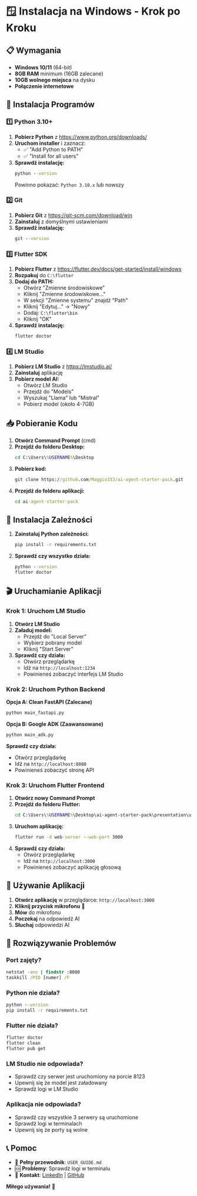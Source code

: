 # 🪟 Instalacja na Windows - Krok po Kroku

## 📋 Wymagania

- **Windows 10/11** (64-bit)
- **8GB RAM** minimum (16GB zalecane)
- **10GB wolnego miejsca** na dysku
- **Połączenie internetowe**

## 🚀 Instalacja Programów

### 1️⃣ Python 3.10+

1. **Pobierz Python** z https://www.python.org/downloads/
2. **Uruchom installer** i zaznacz:
   - ✅ "Add Python to PATH"
   - ✅ "Install for all users"
3. **Sprawdź instalację:**
   ```cmd
   python --version
   ```
   Powinno pokazać: `Python 3.10.x` lub nowszy

### 2️⃣ Git

1. **Pobierz Git** z https://git-scm.com/download/win
2. **Zainstaluj** z domyślnymi ustawieniami
3. **Sprawdź instalację:**
   ```cmd
   git --version
   ```

### 3️⃣ Flutter SDK

1. **Pobierz Flutter** z https://flutter.dev/docs/get-started/install/windows
2. **Rozpakuj** do `C:\flutter`
3. **Dodaj do PATH:**
   - Otwórz "Zmienne środowiskowe"
   - Kliknij "Zmienne środowiskowe..."
   - W sekcji "Zmienne systemu" znajdź "Path"
   - Kliknij "Edytuj..." → "Nowy"
   - Dodaj: `C:\flutter\bin`
   - Kliknij "OK"
4. **Sprawdź instalację:**
   ```cmd
   flutter doctor
   ```

### 4️⃣ LM Studio

1. **Pobierz LM Studio** z https://lmstudio.ai/
2. **Zainstaluj** aplikację
3. **Pobierz model AI:**
   - Otwórz LM Studio
   - Przejdź do "Models"
   - Wyszukaj "Llama" lub "Mistral"
   - Pobierz model (około 4-7GB)

## 📥 Pobieranie Kodu

1. **Otwórz Command Prompt** (cmd)
2. **Przejdź do folderu Desktop:**
   ```cmd
   cd C:\Users\%USERNAME%\Desktop
   ```
3. **Pobierz kod:**
   ```cmd
   git clone https://github.com/Maggio333/ai-agent-starter-pack.git
   ```
4. **Przejdź do folderu aplikacji:**
   ```cmd
   cd ai-agent-starter-pack
   ```

## 🔧 Instalacja Zależności

1. **Zainstaluj Python zależności:**
   ```cmd
   pip install -r requirements.txt
   ```

2. **Sprawdź czy wszystko działa:**
   ```cmd
   python --version
   flutter doctor
   ```

## 🎬 Uruchamianie Aplikacji

### Krok 1: Uruchom LM Studio

1. **Otwórz LM Studio**
2. **Załaduj model:**
   - Przejdź do "Local Server"
   - Wybierz pobrany model
   - Kliknij "Start Server"
3. **Sprawdź czy działa:**
   - Otwórz przeglądarkę
   - Idź na `http://localhost:1234`
   - Powinieneś zobaczyć interfejs LM Studio

### Krok 2: Uruchom Python Backend

**Opcja A: Clean FastAPI (Zalecane)**
```cmd
python main_fastapi.py
```

**Opcja B: Google ADK (Zaawansowane)**
```cmd
python main_adk.py
```

**Sprawdź czy działa:**
- Otwórz przeglądarkę
- Idź na `http://localhost:8080`
- Powinieneś zobaczyć stronę API

### Krok 3: Uruchom Flutter Frontend

1. **Otwórz nowy Command Prompt**
2. **Przejdź do folderu Flutter:**
   ```cmd
   cd C:\Users\%USERNAME%\Desktop\ai-agent-starter-pack\presentation\ui\flutter_voice_ui
   ```
3. **Uruchom aplikację:**
   ```cmd
   flutter run -d web-server --web-port 3000
   ```
4. **Sprawdź czy działa:**
   - Otwórz przeglądarkę
   - Idź na `http://localhost:3000`
   - Powinieneś zobaczyć aplikację głosową

## 🎤 Używanie Aplikacji

1. **Otwórz aplikację** w przeglądarce: `http://localhost:3000`
2. **Kliknij przycisk mikrofonu** 🎤
3. **Mów** do mikrofonu
4. **Poczekaj** na odpowiedź AI
5. **Słuchaj** odpowiedzi AI

## 🔧 Rozwiązywanie Problemów

### Port zajęty?
```cmd
netstat -ano | findstr :8080
taskkill /PID [numer] /F
```

### Python nie działa?
```cmd
python --version
pip install -r requirements.txt
```

### Flutter nie działa?
```cmd
flutter doctor
flutter clean
flutter pub get
```

### LM Studio nie odpowiada?
- Sprawdź czy serwer jest uruchomiony na porcie 8123
- Upewnij się że model jest załadowany
- Sprawdź logi w LM Studio

### Aplikacja nie odpowiada?
- Sprawdź czy wszystkie 3 serwery są uruchomione
- Sprawdź logi w terminalach
- Upewnij się że porty są wolne

## 📞 Pomoc

- 📖 **Pełny przewodnik**: `USER_GUIDE.md`
- 🆘 **Problemy**: Sprawdź logi w terminalu
- 💼 **Kontakt**: [LinkedIn](https://www.linkedin.com/in/arkadiusz-s%C5%82ota-229551172/) | [GitHub](https://github.com/Maggio333)

**Miłego używania!** 🎉
